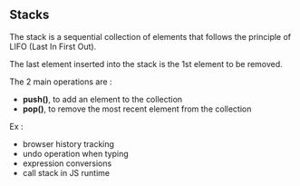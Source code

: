 ## Stacks

The stack is a sequential collection of elements that follows the principle of LIFO (Last In First Out).

The last element inserted into the stack is the 1st element to be removed.

The 2 main operations are :

- **push()**, to add an element to the collection
- **pop()**, to remove the most recent element from the collection

Ex :

- browser history tracking
- undo operation when typing
- expression conversions
- call stack in JS runtime
